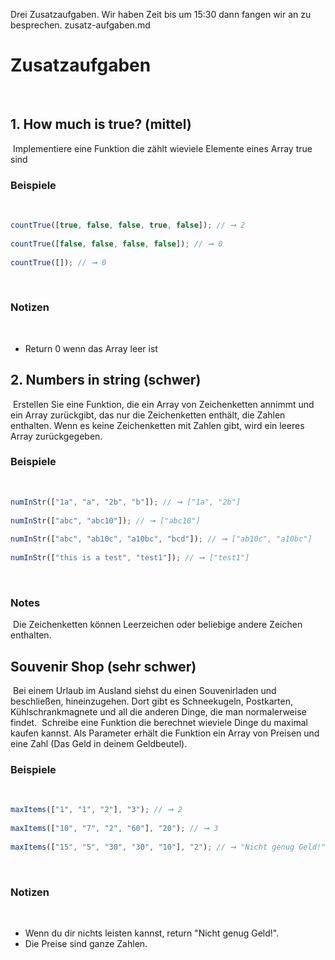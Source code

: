 Drei Zusatzaufgaben. Wir haben Zeit bis um 15:30 dann fangen wir an zu besprechen.
zusatz-aufgaben.md 
# Zusatzaufgaben
​
## 1. How much is true? (mittel)
​
Implementiere eine Funktion die zählt wieviele Elemente eines Array true sind
​
### Beispiele
​
```js
countTrue([true, false, false, true, false]); // ➞ 2
​
countTrue([false, false, false, false]); // ➞ 0
​
countTrue([]); // ➞ 0
```
​
### Notizen
​
-   Return 0 wenn das Array leer ist
​
## 2. Numbers in string (schwer)
​
Erstellen Sie eine Funktion, die ein Array von Zeichenketten annimmt und ein Array zurückgibt, das nur die Zeichenketten enthält, die Zahlen enthalten. Wenn es keine Zeichenketten mit Zahlen gibt, wird ein leeres Array zurückgegeben.
​
### Beispiele
​
```js
numInStr(["1a", "a", "2b", "b"]); // ➞ ["1a", "2b"]
​
numInStr(["abc", "abc10"]); // ➞ ["abc10"]
​
numInStr(["abc", "ab10c", "a10bc", "bcd"]); // ➞ ["ab10c", "a10bc"]
​
numInStr(["this is a test", "test1"]); // ➞ ["test1"]
```
​
### Notes
​
Die Zeichenketten können Leerzeichen oder beliebige andere Zeichen enthalten.
​
## Souvenir Shop (sehr schwer)
​
Bei einem Urlaub im Ausland siehst du einen Souvenirladen und beschließen, hineinzugehen. Dort gibt es Schneekugeln, Postkarten, Kühlschrankmagnete und all die anderen Dinge, die man normalerweise findet.
​
Schreibe eine Funktion die berechnet wieviele Dinge du maximal kaufen kannst. Als Parameter erhält die Funktion ein Array von Preisen und eine Zahl (Das Geld in deinem Geldbeutel).
​
### Beispiele
​
```js
maxItems(["1", "1", "2"], "3"); // ➞ 2
​
maxItems(["10", "7", "2", "60"], "20"); // ➞ 3
​
maxItems(["15", "5", "30", "30", "10"], "2"); // ➞ "Nicht genug Geld!"
```
​
### Notizen
​
-   Wenn du dir nichts leisten kannst, return "Nicht genug Geld!".
-   Die Preise sind ganze Zahlen.